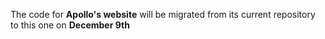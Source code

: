 The code for **Apollo's website** will be migrated from its current repository to this one on **December 9th**

